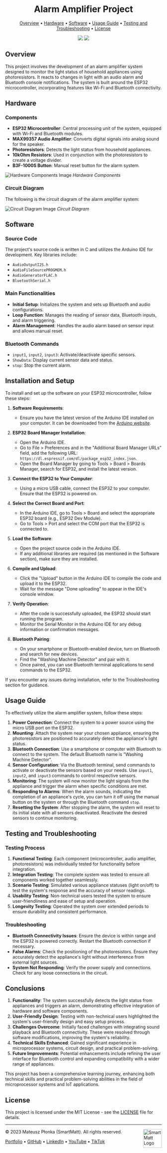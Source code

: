 <h1 align="center">
    Alarm Amplifier Project
</h1>

<p align="center">
  <a href="#overview">Overview</a> •
  <a href="#hardware">Hardware</a> •
  <a href="#software">Software</a> •
  <a href="#usage-guide">Usage Guide</a> •
  <a href="#testing-and-troubleshooting">Testing and Troubleshooting</a> •
  <a href="#license">License</a>
</p>

<p align="center">
  <img src="https://img.shields.io/badge/License-MIT-yellow.svg" />
  <img src="https://img.shields.io/badge/Authors-SmartMatt-blue" />
</p>

## Overview

This project involves the development of an alarm amplifier system designed to monitor the light status of household appliances using photoresistors. It reacts to changes in light with an audio alarm and Bluetooth console notifications. The system is built around the ESP32 microcontroller, incorporating features like Wi-Fi and Bluetooth connectivity.

## Hardware

### Components

- **ESP32 Microcontroller**: Central processing unit of the system, equipped with Wi-Fi and Bluetooth modules.
- **MAX99357 Audio Amplifier**: Converts digital signals into analog sound for the speaker.
- **Photoresistors**: Detects the light status from household appliances.
- **10kOhm Resistors**: Used in conjunction with the photoresistors to create a voltage divider.
- **B3F-1000S Button**: Manual reset button for the alarm system.

![Hardware Components Image](https://smartmatt.pl/github/alarm-amplifier/alarm-amplifier-hardware-components.png)
*Hardware Components*

### Circuit Diagram

The following is the circuit diagram of the alarm amplifier system:

![Circuit Diagram Image](https://smartmatt.pl/github/alarm-amplifier/alarm-amplifier-circuit-diagram.png)
*Circuit Diagram*

## Software

### Source Code

The project's source code is written in C and utilizes the Arduino IDE for development. Key libraries include:

- `AudioOutputI2S.h`
- `AudioFileSourcePROGMEM.h`
- `AudioGeneratorFLAC.h`
- `BluetoothSerial.h`

### Main Functionalities

- **Initial Setup**: Initializes the system and sets up Bluetooth and audio configurations.
- **Loop Function**: Manages the reading of sensor data, Bluetooth inputs, and alarm triggering.
- **Alarm Management**: Handles the audio alarm based on sensor input and allows manual reset.

### Bluetooth Commands

- `input1`, `input2`, `input3`: Activate/deactivate specific sensors.
- `ShowData`: Display current sensor data and status.
- `stop`: Stop the current alarm.

## Installation and Setup

To install and set up the software on your ESP32 microcontroller, follow these steps:

1. **Software Requirements**:
   - Ensure you have the latest version of the Arduino IDE installed on your computer. It can be downloaded from the [Arduino website](https://www.arduino.cc/en/software).

2. **ESP32 Board Manager Installation**:
   - Open the Arduino IDE.
   - Go to File > Preferences and in the "Additional Board Manager URLs" field, add the following URL: `https://dl.espressif.com/dl/package_esp32_index.json`.
   - Open the Board Manager by going to Tools > Board > Boards Manager, search for ESP32, and install the latest version.

3. **Connect the ESP32 to Your Computer**:
   - Using a micro USB cable, connect the ESP32 to your computer. Ensure that the ESP32 is powered on.

4. **Select the Correct Board and Port**:
   - In the Arduino IDE, go to Tools > Board and select the appropriate ESP32 board (e.g., ESP32 Dev Module).
   - Go to Tools > Port and select the COM port that the ESP32 is connected to.

5. **Load the Software**:
   - Open the project source code in the Arduino IDE.
   - If any additional libraries are required (as mentioned in the Software section), make sure they are installed.

6. **Compile and Upload**:
   - Click the "Upload" button in the Arduino IDE to compile the code and upload it to the ESP32.
   - Wait for the message "Done uploading" to appear in the IDE's console window.

7. **Verify Operation**:
   - After the code is successfully uploaded, the ESP32 should start running the program.
   - Monitor the Serial Monitor in the Arduino IDE for any debug information or confirmation messages.

8. **Bluetooth Pairing**:
   - On your smartphone or Bluetooth-enabled device, turn on Bluetooth and search for new devices.
   - Find the "Washing Machine Detector" and pair with it.
   - Once paired, you can use Bluetooth terminal applications to send commands to the ESP32.

If you encounter any issues during installation, refer to the Troubleshooting section for guidance.

## Usage Guide

To effectively utilize the alarm amplifier system, follow these steps:

1. **Power Connection**: Connect the system to a power source using the micro USB port on the ESP32.
2. **Mounting**: Attach the system near your chosen appliance, ensuring the photoresistors are positioned to accurately detect the appliance's light status.
3. **Bluetooth Connection**: Use a smartphone or computer with Bluetooth to connect to the system. The default Bluetooth name is "Washing Machine Detector".
4. **Sensor Configuration**: Via the Bluetooth terminal, send commands to activate or deactivate the sensors based on your needs. Use `input1`, `input2`, and `input3` commands to control respective sensors.
5. **Monitoring**: The system will now monitor the light signals from the appliance and trigger the alarm when specific conditions are met.
6. **Responding to Alarms**: When the alarm sounds, indicating the completion of an appliance's cycle, you can turn it off using the manual button on the system or through the Bluetooth command `stop`.
7. **Resetting the System**: After stopping the alarm, the system will reset to its initial state with all sensors deactivated. Reactivate the desired sensors to continue monitoring.

## Testing and Troubleshooting

### Testing Process

1. **Functional Testing**: Each component (microcontroller, audio amplifier, photoresistors) was individually tested for functionality before integration.
2. **Integration Testing**: The complete system was tested to ensure all components worked together seamlessly.
3. **Scenario Testing**: Simulated various appliance statuses (light on/off) to test the system's response and the accuracy of sensor readings.
4. **Usability Testing**: Non-technical users tested the system to ensure user-friendliness and ease of setup and operation.
5. **Longevity Testing**: Operated the system over extended periods to ensure durability and consistent performance.

### Troubleshooting

- **Bluetooth Connectivity Issues**: Ensure the device is within range and the ESP32 is powered correctly. Restart the Bluetooth connection if necessary.
- **False Alarms**: Check the positioning of the photoresistors. Ensure they accurately detect the appliance's light without interference from external light sources.
- **System Not Responding**: Verify the power supply and connections. Check for any loose connections in the circuit.

## Conclusions

1. **Functionality**: The system successfully detects the light status from appliances and triggers an alarm, demonstrating effective integration of hardware and software components.
2. **User-Friendly Design**: Testing with non-technical users highlighted the system's user-friendly design and easy setup process.
3. **Challenges Overcome**: Initially faced challenges with integrating sound playback and Bluetooth connectivity. These were resolved through software modifications, improving the system's reliability.
4. **Technical Skills Enhanced**: Gained significant experience in microprocessor systems, circuit design, and practical problem-solving.
5. **Future Improvements**: Potential enhancements include refining the user interface for Bluetooth control and expanding compatibility with a wider range of appliances.

This project has been a comprehensive learning journey, enhancing both technical skills and practical problem-solving abilities in the field of microprocessor systems and IoT applications.

## License
This project is licensed under the MIT License - see the [LICENSE](LICENSE) file for details.

---
&copy; 2023 Mateusz Płonka (SmartMatt). All rights reserved.
<a href="https://smartmatt.pl/">
    <img src="https://smartmatt.pl/github/smartmatt-logo.png" title="SmartMatt Logo" align="right" width="60" />
</a>

<p align="left">
  <a href="https://smartmatt.pl/">Portfolio</a> •
  <a href="https://github.com/SmartMaatt">GitHub</a> •
  <a href="https://www.linkedin.com/in/mateusz-p%C5%82onka-328a48214/">LinkedIn</a> •
  <a href="https://www.youtube.com/user/SmartHDesigner">YouTube</a> •
  <a href="https://www.tiktok.com/@smartmaatt">TikTok</a>
</p>

